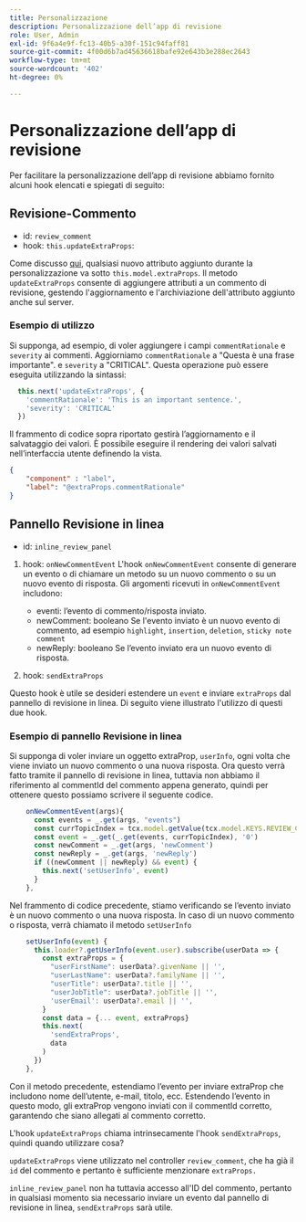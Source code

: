 ```yaml
---
title: Personalizzazione
description: Personalizzazione dell’app di revisione
role: User, Admin
exl-id: 9f6a4e9f-fc13-40b5-a30f-151c94faff81
source-git-commit: 4f00d6b7ad45636618bafe92e643b3e288ec2643
workflow-type: tm+mt
source-wordcount: '402'
ht-degree: 0%

---
```


# Personalizzazione dell’app di revisione

Per facilitare la personalizzazione dell’app di revisione abbiamo fornito alcuni hook elencati e spiegati di seguito:

## Revisione-Commento

- id: `review_comment`
- hook: `this.updateExtraProps`:

Come discusso [qui](../../aem_guides_framework/basic-customisation.md), qualsiasi nuovo attributo aggiunto durante la personalizzazione va sotto `this.model.extraProps`. Il metodo `updateExtraProps` consente di aggiungere attributi a un commento di revisione, gestendo l&#39;aggiornamento e l&#39;archiviazione dell&#39;attributo aggiunto anche sul server.

### Esempio di utilizzo

Si supponga, ad esempio, di voler aggiungere i campi `commentRationale` e `severity` ai commenti.
Aggiorniamo `commentRationale` a &quot;Questa è una frase importante&quot;. e `severity` a &quot;CRITICAL&quot;.
Questa operazione può essere eseguita utilizzando la sintassi:

```typescript
  this.next('updateExtraProps', {
    'commentRationale': 'This is an important sentence.',
    'severity': 'CRITICAL'
  })
```

Il frammento di codice sopra riportato gestirà l’aggiornamento e il salvataggio dei valori. È possibile eseguire il rendering dei valori salvati nell’interfaccia utente definendo la vista.

```JSON
{
    "component" : "label",
    "label": "@extraProps.commentRationale"
}
```

## Pannello Revisione in linea

- id: `inline_review_panel`

1. hook: `onNewCommentEvent`
L&#39;hook `onNewCommentEvent` consente di generare un evento o di chiamare un metodo su un nuovo commento o su un nuovo evento di risposta.
Gli argomenti ricevuti in `onNewCommentEvent` includono:
   - eventi: l’evento di commento/risposta inviato.
   - newComment: booleano
Se l&#39;evento inviato è un nuovo evento di commento, ad esempio `highlight`, `insertion`, `deletion`, `sticky note comment`
   - newReply: booleano
Se l’evento inviato era un nuovo evento di risposta.

2. hook: `sendExtraProps`

Questo hook è utile se desideri estendere un `event` e inviare `extraProps` dal pannello di revisione in linea. Di seguito viene illustrato l&#39;utilizzo di questi due hook.

### Esempio di pannello Revisione in linea

Si supponga di voler inviare un oggetto extraProp, `userInfo`, ogni volta che viene inviato un nuovo commento o una nuova risposta. Ora questo verrà fatto tramite il pannello di revisione in linea, tuttavia non abbiamo il riferimento al commentId del commento appena generato, quindi per ottenere questo possiamo scrivere il seguente codice.

```typescript
    onNewCommentEvent(args){
      const events = _.get(args, "events")
      const currTopicIndex = tcx.model.getValue(tcx.model.KEYS.REVIEW_CURR_TOPIC) || this.getValue('currTopicIndex') || "0"
      const event = _.get(_.get(events, currTopicIndex), '0')
      const newComment = _.get(args, 'newComment')
      const newReply = _.get(args, 'newReply')
      if ((newComment || newReply) && event) {
        this.next('setUserInfo', event)
      }
    },
```

Nel frammento di codice precedente, stiamo verificando se l’evento inviato è un nuovo commento o una nuova risposta. In caso di un nuovo commento o risposta, verrà chiamato il metodo `setUserInfo`

```typescript
    setUserInfo(event) {
      this.loader?.getUserInfo(event.user).subscribe(userData => {
        const extraProps = {
          "userFirstName": userData?.givenName || '',
          "userLastName": userData?.familyName || '',
          "userTitle": userData?.title || '',
          "userJobTitle": userData?.jobTitle || '',
          'userEmail': userData?.email || '',
        }
        const data = {... event, extraProps}
        this.next(
          'sendExtraProps',
          data
        )
      })
    },
```

Con il metodo precedente, estendiamo l’evento per inviare extraProp che includono nome dell’utente, e-mail, titolo, ecc. Estendendo l’evento in questo modo, gli extraProp vengono inviati con il commentId corretto, garantendo che siano allegati al commento corretto.

L&#39;hook `updateExtraProps` chiama intrinsecamente l&#39;hook `sendExtraProps`, quindi quando utilizzare cosa?

`updateExtraProps` viene utilizzato nel controller `review_comment`, che ha già il `id` del commento e pertanto è sufficiente menzionare `extraProps.`

`inline_review_panel` non ha tuttavia accesso all&#39;ID del commento, pertanto in qualsiasi momento sia necessario inviare un evento dal pannello di revisione in linea, `sendExtraProps` sarà utile.
